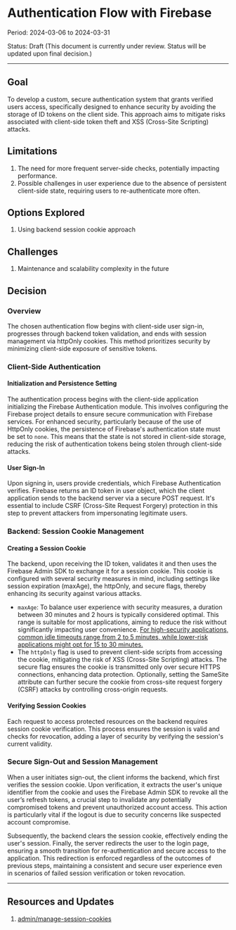 # Authentication Flow with Firebase

Period: 2024-03-06 to 2024-03-31

Status: Draft (This document is currently under review. Status will be updated upon final decision.)

***

## Goal
To develop a custom, secure authentication system that grants verified users access, specifically designed to enhance security by avoiding the storage of ID tokens on the client side. This approach aims to mitigate risks associated with client-side token theft and XSS (Cross-Site Scripting) attacks.

## Limitations
1. The need for more frequent server-side checks, potentially impacting performance.
2. Possible challenges in user experience due to the absence of persistent client-side state, requiring users to re-authenticate more often.

## Options Explored
1. Using backend session cookie approach

## Challenges
1. Maintenance and scalability complexity in the future


## Decision

### Overview

The chosen authentication flow begins with client-side user sign-in, progresses through backend token validation, and ends with session management via httpOnly cookies. This method prioritizes security by minimizing client-side exposure of sensitive tokens.

### Client-Side Authentication

#### Initialization and Persistence Setting

The authentication process begins with the client-side application initializing the Firebase Authentication module. This involves configuring the Firebase project details to ensure secure communication with Firebase services. For enhanced security, particularly because of the use of HttpOnly cookies, the persistence of Firebase's authentication state must be set to `none`. This means that the state is not stored in client-side storage, reducing the risk of authentication tokens being stolen through client-side attacks.

#### User Sign-In

Upon signing in, users provide credentials, which Firebase Authentication verifies. Firebase returns an ID token in user object, which the client application sends to the backend server via a secure POST request. It's essential to include CSRF (Cross-Site Request Forgery) protection in this step to prevent attackers from impersonating legitimate users.

### Backend: Session Cookie Management

#### Creating a Session Cookie

The backend, upon receiving the ID token, validates it and then uses the Firebase Admin SDK to exchange it for a session cookie. This cookie is configured with several security measures in mind, including settings like session expiration (maxAge), the httpOnly, and secure flags, thereby enhancing its security against various attacks.

- `maxAge`: To balance user experience with security measures, a duration between 30 minutes and 2 hours is typically considered optimal. This range is suitable for most applications, aiming to reduce the risk without significantly impacting user convenience. [For high-security applications, common idle timeouts range from 2 to 5 minutes, while lower-risk applications might opt for 15 to 30 minutes.](https://cheatsheetseries.owasp.org/cheatsheets/Session_Management_Cheat_Sheet.html#session-expiration)
- The `httpOnly` flag is used to prevent client-side scripts from accessing the cookie, mitigating the risk of XSS (Cross-Site Scripting) attacks. The secure flag ensures the cookie is transmitted only over secure HTTPS connections, enhancing data protection. Optionally, setting the SameSite attribute can further secure the cookie from cross-site request forgery (CSRF) attacks by controlling cross-origin requests.

#### Verifying Session Cookies

Each request to access protected resources on the backend requires session cookie verification. This process ensures the session is valid and checks for revocation, adding a layer of security by verifying the session's current validity.

### Secure Sign-Out and Session Management
When a user initiates sign-out, the client informs the backend, which first verifies the session cookie. Upon verification, it extracts the user's unique identifier from the cookie and uses the Firebase Admin SDK to revoke all the user’s refresh tokens, a crucial step to invalidate any potentially compromised tokens and prevent unauthorized account access. This action is particularly vital if the logout is due to security concerns like suspected account compromise.

Subsequently, the backend clears the session cookie, effectively ending the user's session. Finally, the server redirects the user to the login page, ensuring a smooth transition for re-authentication and secure access to the application. This redirection is enforced regardless of the outcomes of previous steps, maintaining a consistent and secure user experience even in scenarios of failed session verification or token revocation.
***

## Resources and Updates
1. [admin/manage-session-cookies](https://firebase.google.com/docs/auth/admin/manage-cookies)